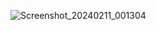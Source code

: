


![Screenshot_20240211_001304](https://github.com/Ismail-Jabiulla/ostad_assignment03/assets/41004552/aa5ad158-64a0-441a-99a4-2725e55d96c5)
